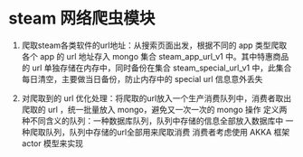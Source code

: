 # steam 网络爬虫模块
1. 爬取steam各类软件的url地址：从搜索页面出发，根据不同的 app 类型爬取各个 app 的 url 地址存入 mongo 集合 steam_app_url_v1
中。其中特惠商品的 url 单独存储在内存中，同时备份在集合 steam_special_url_v1 中，此集合每日清空，主要做当日备份，防止内存中的 special url 信息意外丢失

2. 对爬取到的 url 优化处理：将爬取的url放入一个生产消费队列中，消费者取出爬取的 url ，统一批量放入 mongo，避免又一次一次的 mongo 操作
   定义两种不同含义的队列：一种数据库队列，队列中存储的信息全部放入数据库中
                        一种爬取队列，队列中存储的url全部用来爬取消费
   消费者考虑使用 AKKA 框架 actor 模型来实现